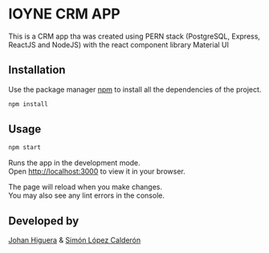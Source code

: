 # IOYNE CRM APP 

This is a CRM app tha was created using PERN stack (PostgreSQL, Express, ReactJS and NodeJS) with the react component library Material UI

## Installation

Use the package manager [npm](https://pip.pypa.io/en/stable/) to install all the dependencies of the project.

```bash
npm install 
```

## Usage

```javascript
npm start
```
Runs the app in the development mode.\
Open [http://localhost:3000](http://localhost:3000) to view it in your browser.

The page will reload when you make changes.\
You may also see any lint errors in the console.

## Developed by

[Johan Higuera](linkedin.com/in/johan-daniel-higuera-rodriguez-ba6593208) &
[Simón López Calderón](https://www.linkedin.com/in/simonlopezcalderon/)
